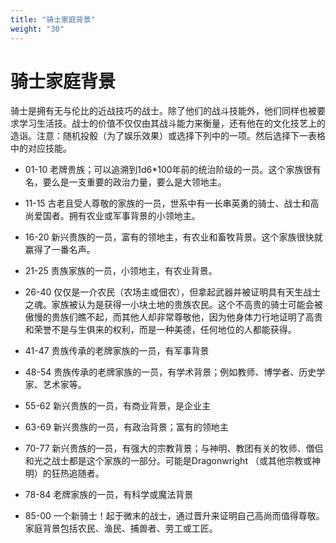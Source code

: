 ```yaml
---
title: "骑士家庭背景"
weight: "30"
---
```

# 骑士家庭背景

骑士是拥有无与伦比的近战技巧的战士。除了他们的战斗技能外，他们同样也被要求学习生活技。战士的价值不仅仅由其战斗能力来衡量，还有他在的文化技艺上的造诣。注意：随机投骰（为了娱乐效果）或选择下列中的一项。然后选择下一表格中的对应技能。

- 01-10 老牌贵族；可以追溯到1d6\*100年前的统治阶级的一员。这个家族很有名，要么是一支重要的政治力量，要么是大领地主。

- 11-15 古老且受人尊敬的家族的一员，世系中有一长串英勇的骑士、战士和高尚爱国者。拥有农业或军事背景的小领地主。

- 16-20 新兴贵族的一员，富有的领地主，有农业和畜牧背景。这个家族很快就赢得了一番名声。

- 21-25 贵族家族的一员，小领地主，有农业背景。

- 26-40 仅仅是一介农民（农场主或佃农），但拿起武器并被证明具有天生战士之魂。家族被认为是获得一小块土地的贵族农民。这个不高贵的骑士可能会被傲慢的贵族们瞧不起，而其他人却非常尊敬他，因为他身体力行地证明了高贵和荣誉不是与生俱来的权利，而是一种美德，任何地位的人都能获得。

- 41-47 贵族传承的老牌家族的一员，有军事背景

- 48-54 贵族传承的老牌家族的一员，有学术背景；例如教师、博学者、历史学家、艺术家等。

- 55-62 新兴贵族的一员，有商业背景，是企业主

- 63-69 新兴贵族的一员，有政治背景；富有的领地主

- 70-77 新兴贵族的一员，有强大的宗教背景；与神明、教团有关的牧师、僧侣和光之战士都是这个家族的一部分。可能是Dragonwright
  （或其他宗教或神明）的狂热追随者。

- 78-84 老牌家族的一员，有科学或魔法背景

- 85-00 一个新骑士！起于微末的战士，通过晋升来证明自己高尚而值得尊敬。家庭背景包括农民、渔民、捕兽者、劳工或工匠。
